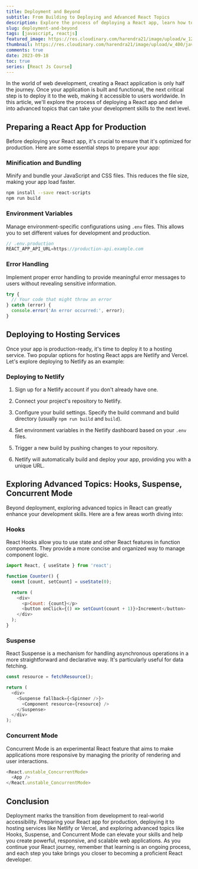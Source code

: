 ```yaml
---
title: Deployment and Beyond
subtitle: From Building to Deploying and Advanced React Topics
description: Explore the process of deploying a React app, learn how to prepare it for production, and dive into advanced topics like Hooks, Suspense, and Concurrent Mode.
slug: deployment-and-beyond
tags: [javascript, reactjs]
featured_image: https://res.cloudinary.com/harendra21/image/upload/w_1200/javascriptwithexample/Deployment_and_Beyond_urmazs.png
thumbnail: https://res.cloudinary.com/harendra21/image/upload/w_400/javascriptwithexample/Deployment_and_Beyond_urmazs.png
comments: true
date: 2023-09-18
toc: true
series: [React Js Course]
---
```


In the world of web development, creating a React application is only half the journey. Once your application is built and functional, the next critical step is to deploy it to the web, making it accessible to users worldwide. In this article, we'll explore the process of deploying a React app and delve into advanced topics that can take your development skills to the next level.

## Preparing a React App for Production

Before deploying your React app, it's crucial to ensure that it's optimized for production. Here are some essential steps to prepare your app:

### Minification and Bundling

Minify and bundle your JavaScript and CSS files. This reduces the file size, making your app load faster.

```bash
npm install --save react-scripts
npm run build
```

### Environment Variables

Manage environment-specific configurations using `.env` files. This allows you to set different values for development and production.

```javascript
// .env.production
REACT_APP_API_URL=https://production-api.example.com
```

### Error Handling

Implement proper error handling to provide meaningful error messages to users without revealing sensitive information.

```javascript
try {
  // Your code that might throw an error
} catch (error) {
  console.error('An error occurred:', error);
}
```

## Deploying to Hosting Services

Once your app is production-ready, it's time to deploy it to a hosting service. Two popular options for hosting React apps are Netlify and Vercel. Let's explore deploying to Netlify as an example:

### Deploying to Netlify

1. Sign up for a Netlify account if you don't already have one.

2. Connect your project's repository to Netlify.

3. Configure your build settings. Specify the build command and build directory (usually `npm run build` and `build`).

4. Set environment variables in the Netlify dashboard based on your `.env` files.

5. Trigger a new build by pushing changes to your repository.

6. Netlify will automatically build and deploy your app, providing you with a unique URL.

## Exploring Advanced Topics: Hooks, Suspense, Concurrent Mode

Beyond deployment, exploring advanced topics in React can greatly enhance your development skills. Here are a few areas worth diving into:

### Hooks

React Hooks allow you to use state and other React features in function components. They provide a more concise and organized way to manage component logic.

```javascript
import React, { useState } from 'react';

function Counter() {
  const [count, setCount] = useState(0);

  return (
    <div>
      <p>Count: {count}</p>
      <button onClick={() => setCount(count + 1)}>Increment</button>
    </div>
  );
}
```

### Suspense

React Suspense is a mechanism for handling asynchronous operations in a more straightforward and declarative way. It's particularly useful for data fetching.

```javascript
const resource = fetchResource();

return (
  <div>
    <Suspense fallback={<Spinner />}>
      <Component resource={resource} />
    </Suspense>
  </div>
);
```

### Concurrent Mode

Concurrent Mode is an experimental React feature that aims to make applications more responsive by managing the priority of rendering and user interactions.

```javascript
<React.unstable_ConcurrentMode>
  <App />
</React.unstable_ConcurrentMode>
```

## Conclusion

Deployment marks the transition from development to real-world accessibility. Preparing your React app for production, deploying it to hosting services like Netlify or Vercel, and exploring advanced topics like Hooks, Suspense, and Concurrent Mode can elevate your skills and help you create powerful, responsive, and scalable web applications. As you continue your React journey, remember that learning is an ongoing process, and each step you take brings you closer to becoming a proficient React developer.

